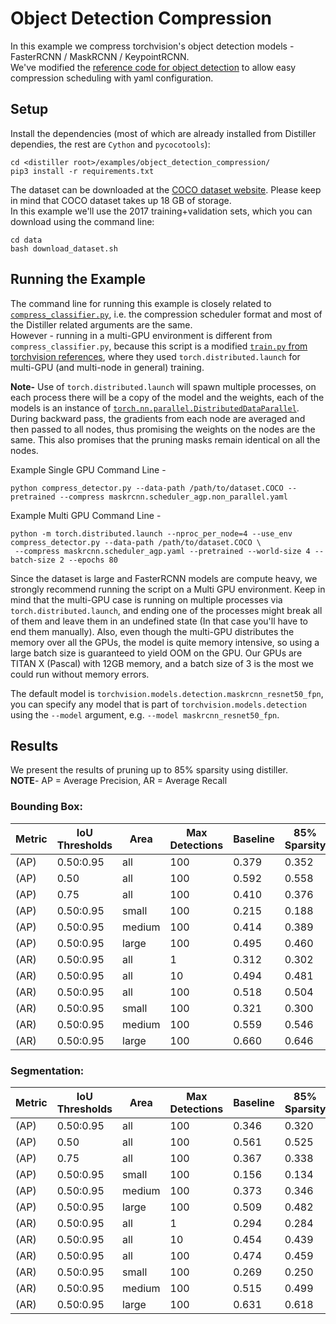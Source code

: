 # Object Detection Compression

In this example we compress torchvision's object detection models - FasterRCNN / MaskRCNN / KeypointRCNN.  
We've modified the [reference code for object detection](https://github.com/pytorch/vision/tree/master/references/detection)
to allow easy compression scheduling with yaml configuration.

## Setup
Install the dependencies 
(most of which are already installed from Distiller dependies, the rest are `Cython` and `pycocotools`):
    
    cd <distiller root>/examples/object_detection_compression/
    pip3 install -r requirements.txt 

The dataset can be downloaded at the [COCO dataset website](http://cocodataset.org/#download).
Please keep in mind that COCO dataset takes up 18 GB of storage.  
In this example we'll use the 2017 training+validation sets, which you can download using the command line:

    cd data
    bash download_dataset.sh

## Running the Example
The command line for running this example is closely related to 
[`compress_classifier.py`](../classifier_compression/compress_classifier.py), i.e. the
compression scheduler format and most of the Distiller related arguments are the same.  
However - running in a multi-GPU environment is different from `compress_classifier.py`, because this script is a modified
[`train.py` from torchvision references](https://github.com/pytorch/vision/tree/master/references/detection/train.py), 
where they used `torch.distributed.launch` for multi-GPU (and multi-node in general) training.

**Note-** Use of `torch.distributed.launch` will spawn multiple processes, on each process
there will be a copy of the model and the weights, each of the models is an instance of 
[`torch.nn.parallel.DistributedDataParallel`](https://pytorch.org/docs/stable/nn.html#distributeddataparallel).
During backward pass, the gradients from each node are averaged and then passed to all nodes,
thus promising the weights on the nodes are the same. 
This also promises that the pruning masks remain identical on all the nodes.
 
 Example Single GPU Command Line - 
 
    python compress_detector.py --data-path /path/to/dataset.COCO --pretrained --compress maskrcnn.scheduler_agp.non_parallel.yaml

 Example Multi GPU Command Line -  
 
    python -m torch.distributed.launch --nproc_per_node=4 --use_env compress_detector.py --data-path /path/to/dataset.COCO \
     --compress maskrcnn.scheduler_agp.yaml --pretrained --world-size 4 --batch-size 2 --epochs 80

Since the dataset is large and FasterRCNN models are compute heavy, we strongly recommend
running the script on a Multi GPU environment. Keep in mind that the multi-GPU case is 
running on multiple processes via `torch.distributed.launch`, and ending one of the processes
might break all of them and leave them in an undefined state (In that case you'll have to end 
them manually). Also, even though the multi-GPU distributes the memory over all the GPUs, the 
model is quite memory intensive, so using a large batch size is guaranteed to yield OOM on the GPU. 
Our GPUs are TITAN X (Pascal) with 12GB memory, and a batch size of 3 is the most we could run without 
memory errors. 


The default model is `torchvision.models.detection.maskrcnn_resnet50_fpn`, you can specify 
any model that is part of `torchvision.models.detection` using
 the `--model` argument, e.g. `--model maskrcnn_resnet50_fpn`.
 
## Results
We present the results of pruning up to 85% sparsity using distiller.  
**NOTE**- AP = Average Precision, AR = Average Recall  
### Bounding Box:
| Metric | IoU Thresholds | Area | Max Detections | Baseline | 85% Sparsity |
| ------ | --- | ---- | -------------- | -------- | ------------ |
| (AP) | 0.50:0.95 | all | 100 | 0.379 | 0.352 | 
| (AP) | 0.50 | all | 100 | 0.592 | 0.558 | 
| (AP) | 0.75 | all | 100 | 0.410 | 0.376 | 
| (AP) | 0.50:0.95 | small | 100 | 0.215 | 0.188 | 
| (AP) | 0.50:0.95 | medium | 100 | 0.414 | 0.389 | 
| (AP) | 0.50:0.95 | large | 100 | 0.495 | 0.460 | 
| (AR) | 0.50:0.95 | all | 1 | 0.312 | 0.302 | 
| (AR) | 0.50:0.95 | all | 10 | 0.494 | 0.481 | 
| (AR) | 0.50:0.95 | all | 100 | 0.518 | 0.504 | 
| (AR) | 0.50:0.95 | small | 100 | 0.321 | 0.300 | 
| (AR) | 0.50:0.95 | medium | 100 | 0.559 | 0.546 | 
| (AR) | 0.50:0.95 | large | 100 | 0.660 | 0.646 | 
### Segmentation:
| Metric | IoU Thresholds| Area | Max Detections | Baseline | 85% Sparsity |
| ------ | --- | ---- | -------------- | -------- | ------------ |
| (AP) | 0.50:0.95 | all | 100 | 0.346 | 0.320 | 
| (AP) | 0.50 | all | 100 | 0.561 | 0.525 | 
| (AP) | 0.75 | all | 100 | 0.367 | 0.338 | 
| (AP) | 0.50:0.95 | small | 100 | 0.156 | 0.134 | 
| (AP) | 0.50:0.95 | medium | 100 | 0.373 | 0.346 | 
| (AP) | 0.50:0.95 | large | 100 | 0.509 | 0.482 | 
| (AR) | 0.50:0.95 | all | 1 | 0.294 | 0.284 | 
| (AR) | 0.50:0.95 | all | 10 | 0.454 | 0.439 | 
| (AR) | 0.50:0.95 | all | 100 | 0.474 | 0.459 | 
| (AR) | 0.50:0.95 | small | 100 | 0.269 | 0.250 | 
| (AR) | 0.50:0.95 | medium | 100 | 0.515 | 0.499 | 
| (AR) | 0.50:0.95 | large | 100 | 0.631 | 0.618 | 
